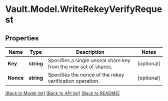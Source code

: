 # Vault.Model.WriteRekeyVerifyRequest

## Properties

Name | Type | Description | Notes
------------ | ------------- | ------------- | -------------
**Key** | **string** | Specifies a single unseal share key from the new set of shares. | [optional] 
**Nonce** | **string** | Specifies the nonce of the rekey verification operation. | [optional] 

[[Back to Model list]](../README.md#documentation-for-models) [[Back to API list]](../README.md#documentation-for-api-endpoints) [[Back to README]](../README.md)

